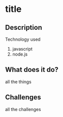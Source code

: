 # title
## Description
Technology used
1. javascript
2. node.js

## What does it do?
all the things
## Challenges 
all the challenges